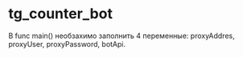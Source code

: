 # tg_counter_bot

В func main()  необзахимо заполнить 4 переменные:
  proxyAddres, proxyUser, proxyPassword, botApi.
